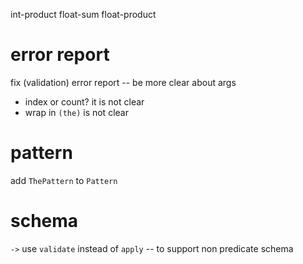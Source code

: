 int-product
float-sum
float-product

# error report

fix (validation) error report -- be more clear about args

- index or count? it is not clear
- wrap in `(the)` is not clear

# pattern

add `ThePattern` to `Pattern`

# schema

`->` use `validate` instead of `apply` -- to support non predicate schema
